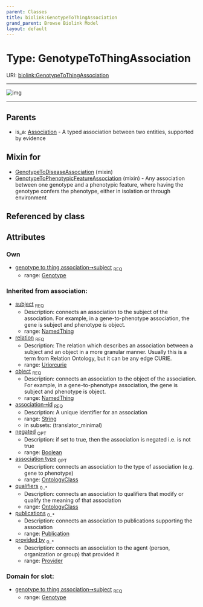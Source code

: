 ```yaml
---
parent: Classes
title: biolink:GenotypeToThingAssociation
grand_parent: Browse Biolink Model
layout: default
---
```


# Type: GenotypeToThingAssociation




URI: [biolink:GenotypeToThingAssociation](https://w3id.org/biolink/vocab/GenotypeToThingAssociation)


---

![img](http://yuml.me/diagram/nofunky;dir:TB/class/[Publication],[Provider],[OntologyClass],[NamedThing],[Genotype]%3Csubject%201..1-%20[GenotypeToThingAssociation|relation(i):uriorcurie;id(i):string;negated(i):boolean%20%3F],[GenotypeToPhenotypicFeatureAssociation]uses%20-.-%3E[GenotypeToThingAssociation],[GenotypeToDiseaseAssociation]uses%20-.-%3E[GenotypeToThingAssociation],[Association]%5E-[GenotypeToThingAssociation],[GenotypeToPhenotypicFeatureAssociation],[GenotypeToDiseaseAssociation],[Genotype],[Association])

---


## Parents

 *  is_a: [Association](Association.md) - A typed association between two entities, supported by evidence

## Mixin for

 * [GenotypeToDiseaseAssociation](GenotypeToDiseaseAssociation.md) (mixin) 
 * [GenotypeToPhenotypicFeatureAssociation](GenotypeToPhenotypicFeatureAssociation.md) (mixin)  - Any association between one genotype and a phenotypic feature, where having the genotype confers the phenotype, either in isolation or through environment

## Referenced by class


## Attributes


### Own

 * [genotype to thing association➞subject](genotype_to_thing_association_subject.md)  <sub>REQ</sub>
    * range: [Genotype](Genotype.md)

### Inherited from association:

 * [subject](subject.md)  <sub>REQ</sub>
    * Description: connects an association to the subject of the association. For example, in a gene-to-phenotype association, the gene is subject and phenotype is object.
    * range: [NamedThing](NamedThing.md)
 * [relation](relation.md)  <sub>REQ</sub>
    * Description: The relation which describes an association between a subject and an object in a more granular manner. Usually this is a term from Relation Ontology, but it can be any edge CURIE.
    * range: [Uriorcurie](types/Uriorcurie.md)
 * [object](object.md)  <sub>REQ</sub>
    * Description: connects an association to the object of the association. For example, in a gene-to-phenotype association, the gene is subject and phenotype is object.
    * range: [NamedThing](NamedThing.md)
 * [association➞id](association_id.md)  <sub>REQ</sub>
    * Description: A unique identifier for an association
    * range: [String](types/String.md)
    * in subsets: (translator_minimal)
 * [negated](negated.md)  <sub>OPT</sub>
    * Description: if set to true, then the association is negated i.e. is not true
    * range: [Boolean](types/Boolean.md)
 * [association type](association_type.md)  <sub>OPT</sub>
    * Description: connects an association to the type of association (e.g. gene to phenotype)
    * range: [OntologyClass](OntologyClass.md)
 * [qualifiers](qualifiers.md)  <sub>0..*</sub>
    * Description: connects an association to qualifiers that modify or qualify the meaning of that association
    * range: [OntologyClass](OntologyClass.md)
 * [publications](publications.md)  <sub>0..*</sub>
    * Description: connects an association to publications supporting the association
    * range: [Publication](Publication.md)
 * [provided by](provided_by.md)  <sub>0..*</sub>
    * Description: connects an association to the agent (person, organization or group) that provided it
    * range: [Provider](Provider.md)

### Domain for slot:

 * [genotype to thing association➞subject](genotype_to_thing_association_subject.md)  <sub>REQ</sub>
    * range: [Genotype](Genotype.md)
